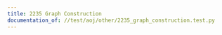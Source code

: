 ```yaml
---
title: 2235 Graph Construction
documentation_of: //test/aoj/other/2235_graph_construction.test.py
---
```


